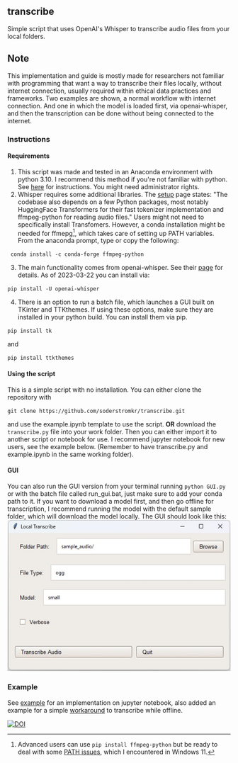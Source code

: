 ## transcribe
Simple script that uses OpenAI's Whisper to transcribe audio files from your local folders. 
## Note
This implementation and guide is mostly made for researchers not familiar with programming that want a way to transcribe their files locally, without internet connection, usually required within ethical data practices and frameworks. Two examples are shown, a normal workflow with internet connection. And one in which the model is loaded first, via openai-whisper, and then the transcription can be done without being connected to the internet. 

### Instructions 
#### Requirements
1. This script was made and tested in an Anaconda environment with python 3.10. I recommend this method if you're not familiar with python.
See [here](https://docs.anaconda.com/anaconda/install/index.html) for instructions. You might need administrator rights. 
2. Whisper requires some additional libraries. The [setup](https://github.com/openai/whisper#setup) page states: "The codebase also depends on a few Python packages, most notably HuggingFace Transformers for their fast tokenizer implementation and ffmpeg-python for reading audio files."
Users might not need to specifically install Transfomers. However, a conda installation might be needed for ffmepg[^1], which takes care of setting up PATH variables. From the anaconda prompt, type or copy the following:
```
 conda install -c conda-forge ffmpeg-python
 ```
3. The main functionality comes from openai-whisper. See their [page](https://github.com/openai/whisper) for details. As of 2023-03-22 you can install via:
```
pip install -U openai-whisper
```
4. There is an option to run a batch file, which launches a GUI built on TKinter and TTKthemes. If using these options, make sure they are installed in your python build. You can install them via pip.
```
pip install tk
```
and
```
pip install ttkthemes 
```
#### Using the script
This is a simple script with no installation. You can either clone the repository with
```
git clone https://github.com/soderstromkr/transcribe.git
```
and use the example.ipynb template to use the script.
**OR** download the ```transcribe.py``` file into your work folder. Then you can either import it to another script or notebook for use. I recommend jupyter notebook for new users, see the example below. (Remember to have transcribe.py and example.ipynb in the same working folder).    
#### GUI 
You can also run the GUI version from your terminal running ```python GUI.py``` or with the batch file called run_gui.bat, just make sure to add your conda path to it. If you want to download a model first, and then go offline for transcription, I recommend running the model with the default sample folder, which will download the model locally. The GUI should look like this:  
![python GUI.py](gui_jpeg.jpg?raw=true)
### Example
See [example](example.ipynb) for an implementation on jupyter notebook, also added an example for a simple [workaround](example_no_internet.ipynb) to transcribe while offline. 

[^1]: Advanced users can use ```pip install ffmpeg-python``` but be ready to deal with some [PATH issues](https://stackoverflow.com/questions/65836756/python-ffmpeg-wont-accept-path-why), which I encountered in Windows 11.

[![DOI](https://zenodo.org/badge/617404576.svg)](https://zenodo.org/badge/latestdoi/617404576)
